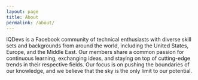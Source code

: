 ```yaml
---
layout: page
title: About
permalink: /about/
---
```

IQDevs is a Facebook community of technical enthusiasts with diverse skill sets and backgrounds from around the world, including the United States, Europe, and the Middle East. Our members share a common passion for continuous learning, exchanging ideas, and staying on top of cutting-edge trends in their respective fields. Our focus is on pushing the boundaries of our knowledge, and we believe that the sky is the only limit to our potential.
